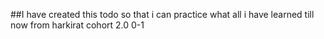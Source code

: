 ##I have created this todo so that i can practice what all i have learned till now from harkirat cohort 2.0 0-1
